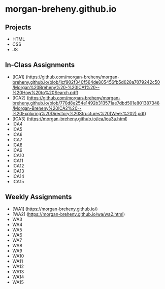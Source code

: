 # morgan-breheny.github.io

## Projects
- HTML
- CSS
- JS

## In-Class Assignments
- [ICA1] (https://github.com/morgan-breheny/morgan-breheny.github.io/blob/1cf902f340f564de805456fb5d028a7079242c50/Morgan%20Breheny%20-%20ICA1%20--%20How%20to%20Search.pdf)
- [ICA2] (https://github.com/morgan-breheny/morgan-breheny.github.io/blob/770d8e254e1492b313571ae7dbd501e801387348/Morgan-Breheny%20ICA2%20--%20Exploring%20Directory%20Structures%20(Week%202).pdf)
- [ICA3] (https://morgan-breheny.github.io/ica/ica3a.html)
- ICA4 
- ICA5 
- ICA6
- ICA7
- ICA8
- ICA9
- ICA10
- ICA11
- ICA12
- ICA13
- ICA14
- ICA15

## Weekly Assignments
- [WA1] (https://morgan-breheny.github.io/)
- [WA2] (https://morgan-breheny.github.io/wa/wa2.html)
- WA3
- WA4
- WA5
- WA6
- WA7
- WA8
- WA9
- WA10
- WA11
- WA12
- WA13
- WA14
- WA15


 
